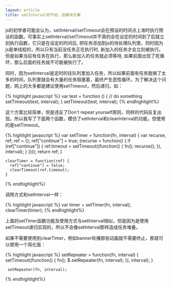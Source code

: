 ```yaml
---
layout: article
title: setInterval的不足，及解决方案
---
```


js的初学者可能会认为，setInterval/setTimeout会在预设的时间点上准时执行预设的函数。可事实上setInterval/setTimeout并不真的会在设定的时间到了后就立刻执行函数，它只是在设定的时间后, 把任务添加到js的待处理队列里。同时因为js是单线程的，所以只有当前没任务正在执行时, 新加入的任务才会立刻被执行。但是如果当前有任务在执行，那么新加入的任务就必须等待, 如果前面出现了死循环，那么后面的任务就不可能被执行了。

同时，因为setInterval是定时的往队列里加入任务，所以如果前面有任务耽搁了太多的时间，队列里就会有大量的任务阻塞着，最终产生恶性循环。为了解决这个问题，网上的大多都是建议使用setTimeout，然后递归，如：

{% highlight javascript %}
	var test = function () {
	    // do something
	    setTimeout(test, interval);
	}
	setTimeout(test, interval);
{% endhighlight%}

这个方案比较简单，但是违反了Don't repeat yourself原则，同样的代码反复出现。所以我写了下面两个函数，模仿了setInterval和clearInterval的功能，但使用的是setTimeout。

{% highlight javascript %}
    var setTimer = function(fn, interval) {
      var recurse, ref;
      ref = {};
      ref["continue"] = true;
      (recurse = function() {
        if (ref["continue"]) {
          ref.timeout = setTimeout((function() {
            fn();
            recurse();
          }), interval);
        }
      })();
      return ref;
    }

    clearTimer = function(ref) {
      ref["continue"] = false;
      clearTimeout(ref.timeout);
    }
{% endhighlight%}

调用方式和setInterval一样：

{% highlight javascript %}
	var timer = setTimer(fn, interval);
	clearTimer(timer);
{% endhighlight%}

上面的setTimer函数功能及使用方式与setInterval相似，但是因为是使用setTimeout递归实现的，所以不会像setInterval那样造成任务堆叠。

如果不需要使用到clearTimer，例如banner轮播那些动画就不需要终止，那就可以使用一个简化版：

{% highlight javascript %}
    setRepeater = function(fn, interval) {
      setTimeout((function() {
        fn();
        $.setRepeater(fn, interval);
      }), interval);
    }

     setRepeater(fn, interval);
{% endhighlight%}